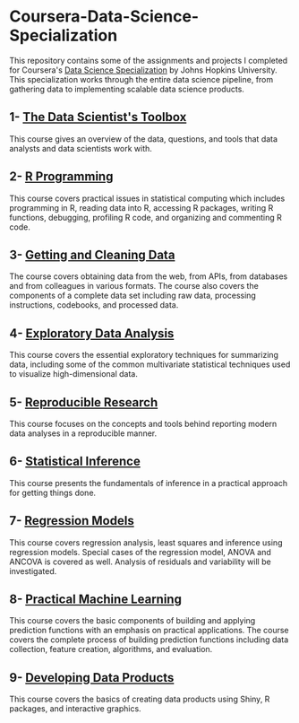 # Coursera-Data-Science-Specialization
This repository contains some of the assignments and projects I completed for Coursera's [Data Science Specialization](https://www.coursera.org/specializations/jhu-data-science) by Johns Hopkins University. This specialization works through the entire data science pipeline, from gathering data to implementing scalable data science products.

## 1- [The Data Scientist's Toolbox](./1-%20The%20Data%20Scientist's%20Toolbox)
This course gives an overview of the data, questions, and tools that data analysts and data scientists work with. 

## 2- [R Programming](./2-%20R%20Programming)
This course covers practical issues in statistical computing which includes programming in R, reading data into R, accessing R packages, writing R functions, debugging, profiling R code, and organizing and commenting R code.

## 3- [Getting and Cleaning Data](./3-%20Getting%20and%20Cleaning%20Data)
The course covers obtaining data from the web, from APIs, from databases and from colleagues in various formats. The course also covers the components of a complete data set including raw data, processing instructions, codebooks, and processed data. 

## 4- [Exploratory Data Analysis](./4-%20Exploratory%20Data%20Analysis)
This course covers the essential exploratory techniques for summarizing data, including some of the common multivariate statistical techniques used to visualize high-dimensional data.

## 5- [Reproducible Research](./5-%20Reproducible%20Research) 
This course focuses on the concepts and tools behind reporting modern data analyses in a reproducible manner.

## 6- [Statistical Inference](./6-%20Statistical%20Inference) 
This course presents the fundamentals of inference in a practical approach for getting things done. 

## 7- [Regression Models](./7-%20Regression%20Models)
This course covers regression analysis, least squares and inference using regression models. Special cases of the regression model, ANOVA and ANCOVA is covered as well. Analysis of residuals and variability will be investigated.

## 8- [Practical Machine Learning](./8-%20Practical%20Machine%20Learning)
This course covers the basic components of building and applying prediction functions with an emphasis on practical applications. The course covers the complete process of building prediction functions including data collection, feature creation, algorithms, and evaluation.

## 9- [Developing Data Products](./9-%20Developing%20Data%20Products) 
This course covers the basics of creating data products using Shiny, R packages, and interactive graphics.
